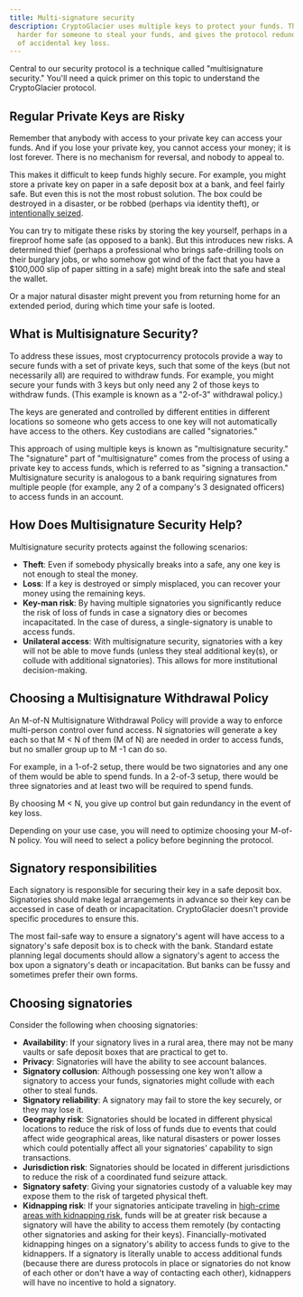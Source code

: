 ```yaml
---
title: Multi-signature security
description: CryptoGlacier uses multiple keys to protect your funds. This makes it
  harder for someone to steal your funds, and gives the protocol redundance in case
  of accidental key loss.
---
```


Central to our security protocol is
a technique called "multisignature security." You'll need a quick primer on
this topic to understand the CryptoGlacier protocol.

## Regular Private Keys are Risky

Remember that anybody with access to your private key can access your
funds. And if you lose your private key, you cannot access your money; it is
lost forever. There is no mechanism for reversal, and nobody to appeal
to.

This makes it difficult to keep funds highly secure. For example, you
might store a private key on paper in a safe deposit box at a bank, and feel
fairly safe. But even this is not the most robust solution. The box could be
destroyed in a disaster, or be robbed (perhaps via identity theft), or
[intentionally seized](http://abcnews.go.com/GMA/story?id=4832471).

You can try to mitigate these risks by storing the key yourself, perhaps in a
fireproof home safe (as opposed to a bank). But this introduces new risks. A
determined thief (perhaps a professional who brings safe-drilling tools on their
burglary jobs, or who somehow got wind of the fact that you have a $100,000
slip of paper sitting in a safe) might break into the safe and steal the wallet.

Or a major natural disaster might prevent you from returning home for an
extended period, during which time your safe is looted.

## What is Multisignature Security?

To address these issues, most cryptocurrency protocols provide a way to
secure funds with a set of private keys, such that some of the keys (but
not necessarily all) are required to withdraw funds. For example, you might
secure your funds with 3 keys but only need any 2 of those keys to withdraw
funds. (This example is known as a "2-of-3" withdrawal policy.)

The keys are generated and controlled by different entities in different
locations so someone who gets access to one key will not automatically
have access to the others. Key custodians are called "signatories."

This approach of using multiple
keys is known as "multisignature security." The "signature" part of
"multisignature" comes from the process of using a private key to access
funds, which is referred to as "signing a transaction." Multisignature
security is analogous to a bank requiring signatures from multiple people
(for example, any 2 of a company's 3 designated officers) to access funds in
an account.

## How Does Multisignature Security Help?

Multisignature security protects against the following scenarios:

* **Theft**: Even if somebody physically breaks into a safe, any one key is not
enough to steal the money.
* **Loss**: If a key is destroyed or simply misplaced, you can recover your money
using the remaining keys.
* **Key-man risk**:
By having multiple signatories you significantly reduce the risk of loss of funds
in case a signatory dies or becomes incapacitated. In the case of duress,
a single-signatory is unable to access funds.
* **Unilateral access**: With multisignature security, signatories with a key
will not be able to move funds (unless they steal additional key(s), or collude
with additional signatories). This allows for more institutional decision-making.

## Choosing a Multisignature Withdrawal Policy

An M-of-N Multisignature Withdrawal Policy will provide a way to enforce multi-person
control over fund access. N signatories will generate a key each so that M < N of them
(M of N) are needed in order to access funds, but no smaller group up to M -1 can do so.

For example, in a 1-of-2 setup, there would be two signatories and any one of them would
be able to spend funds. In a 2-of-3 setup, there would be three signatories and at least
two will be required to spend funds.

By choosing M < N, you give up control but gain redundancy in the event of key loss.

Depending on your use case, you will need to optimize choosing your M-of-N policy. You will
need to select a policy before beginning the protocol.

## Signatory responsibilities

Each signatory is responsible for securing their key in a safe deposit box.
Signatories should make legal arrangements in advance so their key can be
accessed in case of death or incapacitation. CryptoGlacier doesn't provide
specific procedures to ensure this.

The most fail-safe way to ensure a signatory's agent will have access to a
signatory's safe deposit box is to check with the bank. Standard estate
planning legal documents should allow a signatory's agent to access the box
upon a signatory's death or incapacitation. But banks can be fussy and
sometimes prefer their own forms.

## Choosing signatories

Consider the following when choosing signatories:

* **Availability**: If your signatory lives in a rural area, there may not be
many vaults or safe deposit boxes that are practical to get to.
* **Privacy**: Signatories will have the ability to see account balances.
* **Signatory collusion**: Although possessing one key won't allow a signatory
to access your funds, signatories might collude with each other to steal funds.
* **Signatory reliability**: A signatory may fail to store the key securely, or
they may lose it.
* **Geography risk**: Signatories should be located in different physical
locations to reduce the risk of loss of funds due to events that could affect wide
geographical areas, like natural disasters or power losses which could
potentially affect all your signatories' capability to sign transactions.
* **Jurisdiction risk**: Signatories should be located in different
jurisdictions to reduce the risk of a coordinated fund seizure attack.
* **Signatory safety**: Giving your signatories custody of a valuable key may
expose them to the risk of targeted physical theft.
* **Kidnapping risk**: If your signatories anticipate traveling in
[high-crime areas with kidnapping risk](http://www.nytimes.com/2012/05/03/business/kidnapping-becomes-a-growing-travel-risk.html),
funds will be at greater risk because a signatory will have the ability to
access them remotely (by contacting other signatories and asking for their
keys). Financially-motivated kidnapping hinges on a signatory's ability to
access funds to give to the kidnappers. If a signatory is literally unable to
access additional funds (because there are duress protocols in place or
signatories do not know of each other or don't have a way of contacting each
other), kidnappers will have no incentive to hold a signatory.
